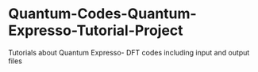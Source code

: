 # Quantum-Codes-Quantum-Expresso-Tutorial-Project
Tutorials about Quantum Expresso- DFT codes including input and output files
